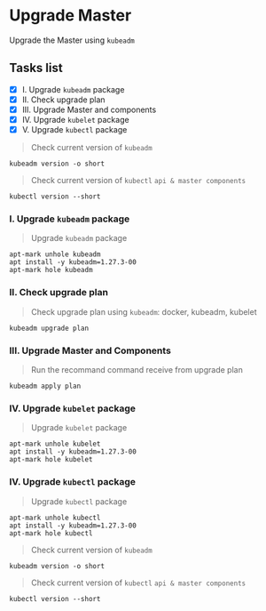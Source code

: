 # Upgrade Master
Upgrade the Master using `kubeadm`
## Tasks list
- [x] I. Upgrade `kubeadm` package
- [x] II. Check upgrade plan
- [x] III. Upgrade Master and components
- [x] IV. Upgrade `kubelet` package
- [x] V. Upgrade `kubectl` package

> Check current version of `kubeadm`
```
kubeadm version -o short
```

> Check current version of `kubectl` `api & master components`
```
kubectl version --short
```


### I.  Upgrade `kubeadm` package

> Upgrade `kubeadm` package
```
apt-mark unhole kubeadm
apt install -y kubeadm=1.27.3-00
apt-mark hole kubeadm
```

### II.  Check upgrade plan

> Check upgrade plan using `kubeadm`: docker, kubeadm, kubelet

```
kubeadm upgrade plan
```

### III.  Upgrade Master and Components

> Run the recommand command receive from upgrade plan

```
kubeadm apply plan
```

### IV.  Upgrade `kubelet` package

> Upgrade `kubelet` package
```
apt-mark unhole kubelet
apt install -y kubeadm=1.27.3-00
apt-mark hole kubelet
```

### IV.  Upgrade `kubectl` package

> Upgrade `kubectl` package
```
apt-mark unhole kubectl
apt install -y kubeadm=1.27.3-00
apt-mark hole kubectl
```

> Check current version of `kubeadm`
```
kubeadm version -o short
```

> Check current version of `kubectl` `api & master components`
```
kubectl version --short
```
